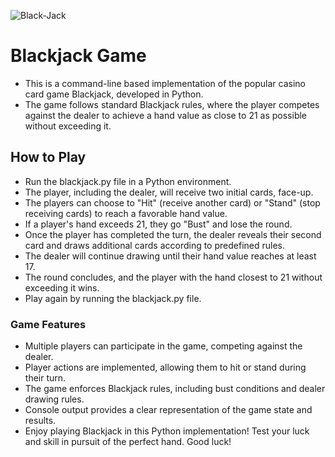 


![Black-Jack](https://github.com/Alagesan-Sushmitha/Python-Games/assets/137837229/30c72144-ffb6-4283-9965-9cbce4ac6764)


# Blackjack Game
* This is a command-line based implementation of the popular casino card game Blackjack, developed in Python. 
* The game follows standard Blackjack rules, where the player competes against the dealer to achieve a hand value as close to 21 as possible without exceeding it.

## How to Play
* Run the blackjack.py file in a Python environment.
* The player, including the dealer, will receive two initial cards, face-up.
* The players can choose to "Hit" (receive another card) or "Stand" (stop receiving cards) to reach a favorable hand value.
* If a player's hand exceeds 21, they go "Bust" and lose the round.
* Once the player has completed the turn, the dealer reveals their second card and draws additional cards according to predefined rules.
* The dealer will continue drawing until their hand value reaches at least 17.
* The round concludes, and the player with the hand closest to 21 without exceeding it wins.
* Play again by running the blackjack.py file.

### Game Features
* Multiple players can participate in the game, competing against the dealer.
* Player actions are implemented, allowing them to hit or stand during their turn.
* The game enforces Blackjack rules, including bust conditions and dealer drawing rules.
* Console output provides a clear representation of the game state and results.
* Enjoy playing Blackjack in this Python implementation! Test your luck and skill in pursuit of the perfect hand. Good luck!
